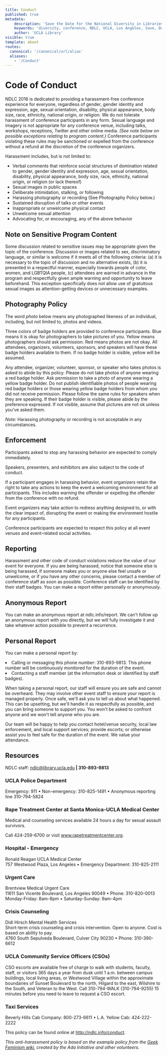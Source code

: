```yaml
---
title: Conduct
published: true
metadata:
    description: 'Save the Date for the National Diversity in Libraries Conference (NDLC) 2016 UCLA, Los Angeles, California where library staff discuss issues relating to diversity.'
    keywords: 'diversity, conference, NDLC, UCLA, Los Angeles, Save, Date, national, 2016, what is diversity, diversity committee, conduct, behavior, code'
    author: 'UCLA Library'
visible: true
template: about
routes:
  canonical: '/canonical/url/alias'
  aliases:
    - '/Conduct'
---
```

# Code of Conduct

<!-- ### If you experience or observe behavior not in accordance with the Code of Conduct, you can report it [here]
(report).-->

<p>
NDLC 2016 is dedicated to providing a harassment-free conference experience for everyone, regardless of gender, 
gender identity and expression, age, sexual	orientation, disability, physical appearance, body size, race, ethnicity,
 national origin, or religion. We do not tolerate harassment of conference participants in any form. Sexual language 
 and imagery is not appropriate for any conference venue, including talks, workshops, receptions, Twitter and other 
 online media. <em>(See note below on possible exceptions relating to program content.)</em> Conference participants 
 violating these rules may be sanctioned or expelled from the conference without a refund at the discretion of the conference organizers.
</p>
<p>
Harassment includes, but is not limited to:
</p>
<ul>
<li>Verbal comments that reinforce social structures of domination related to gender, gender identity and expression, age, sexual orientation, disability, physical appearance, body size, race, ethnicity, national origin, or religion (or lack thereof)
</li>
<li>Sexual images in public spaces
</li>
<li>Deliberate intimidation, stalking, or following
</li>
<li>Harassing photography or recording (See Photography Policy below.)
</li>
<li>Sustained disruption of talks or other events
</li>
<li>Inappropriate or unwelcome physical contact
</li>
<li>Unwelcome sexual attention
</li>
<li>Advocating for, or encouraging, any of the above behavior
</li>
</ul>
<h2>
Note on Sensitive Program Content
</h2>
<p>
Some discussion related to sensitive issues may be appropriate given the topic of the conference. Discussion or images related to sex, discriminatory language, or similar is welcome if it meets all of the following criteria: (a) it is necessary to the topic of discussion and no alternative exists, (b) it is presented in a respectful manner, especially towards people of color, women, and LGBTQIA people, (c) attendees are warned in advance in the program and respectfully given ample warning and opportunity to leave beforehand. This exception specifically does not allow use of gratuitous sexual images as attention-getting devices or unnecessary examples.
</p>
<h2>
Photography Policy
</h2>
<p>
The word <em>photo</em> below means any photographed likeness of an individual, including, but not limited to, photos 
and videos.
</p>
<p>
Three colors of badge holders are provided to conference participants. Blue means it is okay for photographers to take pictures of you. Yellow means photographers should ask permission. Red means photos are not okay. All attendees, organizers, volunteers, sponsors, and speakers will have these badge holders available to them. If no badge holder is visible, yellow will be assumed.
</p>
<p>
Any attendee, organizer, volunteer, sponsor, or speaker who takes photos is asked to abide by this policy. Please do not take photos of anyone wearing a red badge holder. Ask permission to take a photo of anyone wearing a yellow badge holder. Do not publish identifiable photos of people wearing red badge holders or those wearing yellow badge holders from whom you did not receive permission. Please follow the same rules for speakers when they are speaking.
If their badge holder is visible, please abide by the preference expressed. If not visible, assume that pictures are not ok unless you've asked them.
</p>
<p>
<em>Note:</em> Harassing photography or recording is not acceptable in any circumstances.
</p>
<h2>
Enforcement
</h2>
<p>
Participants asked to stop any harassing behavior are expected to comply immediately.
</p>
<p>
Speakers, presenters, and exhibitors are also subject to the code of conduct.
</p>
<p>
If a participant engages in harassing behavior, event organizers retain the right to take any actions to keep the event a welcoming environment for all participants. This includes warning the offender or expelling the offender from the conference with no refund.
</p>
<p>
Event organizers may take action to redress anything designed to, or with the clear impact of, disrupting the event or making the environment hostile for any participants.
</p>
<p>
Conference participants are expected to respect this policy at all event venues and event-related social activities.
</p>
<h2>
Reporting
</h2>
<p>
Harassment and other code of conduct violations reduce the value of our event for everyone. If you are being harassed, notice that someone else is being harassed, if someone makes you or anyone else feel unsafe or unwelcome, or if you have any other concerns, please contact a member of conference staff as soon as possible. Conference staff can be identified by their staff badges. You can make a report either personally or anonymously.
</p>
<h2>
Anonymous Report
</h2>
<p>
You can make an anonymous report at ndlc.info/report. We can't follow up an anonymous report with you directly, but we will fully investigate it and take whatever action possible to prevent a recurrence.
</p>
<h2>
Personal Report
</h2>
<p>
You can make a personal report by:
</p>
<li>
Calling or messaging this phone number: 310-893-9813. This phone number will be continuously monitored for the duration of the event.
</li>
<li>
Contacting a staff member (at the information desk or identified by staff badges).
</li>
<p></p>
<p>
When taking a personal report, our staff will ensure you are safe and cannot be overheard. They may involve other event staff to ensure your report is managed properly. Once safe, we'll ask you to tell us about what happened. This can be upsetting, but we'll handle it as respectfully as possible, and you can bring someone to support you. You won't be asked to confront anyone and we won't tell anyone who you are.
</p>
<p>
Our team will be happy to help you contact hotel/venue security, local law enforcement, and local support services; provide escorts; or otherwise assist you to feel safe for the duration of the event. We value your attendance.
</p>
<h2>
Resources
</h2>
<p>
NDLC staff: <a href="mailto:ndlc@library.ucla.edu">ndlc@library.ucla.edu</a><strong> | 310-893-9813</strong>
</p>
<h3>
UCLA Police Department
</h3>
<p>
Emergency: 911 &#8226; Non-emergency: 310-825-1491 &#8226; Anonymous reporting line 310-794-5824
</p>
<h3>
Rape Treatment Center at Santa Monica-UCLA Medical Center
</h3>
<p>
Medical and counseling services available 24 hours a day for sexual assault survivors.
</p>
<p>
Call 424-259-6700 or visit <a href="http://www.rapetreatmentcenter.org/" target="_blank">www.rapetreatmentcenter.org</a>.
</p>
<h3>
Hospital - Emergency
</h3>
<p>
Ronald Reagan UCLA Medical Center
<br/>
757 Westwood Plaza, Los Angeles &#8226; Emergency Department: 310-825-2111
</p>
<h3>
Urgent Care
</h3>
<p>
Brentview Medical Urgent Care
<br/>
11611 San Vicente Boulevard, Los Angeles 90049 &#8226; Phone: 310-820-0013
<br/>
Monday-Friday: 8am-8pm &#8226; Saturday-Sunday: 9am-4pm
</p>
<h3>
Crisis Counseling
</h3>
<p>
Didi Hirsch Mental Health Services
<br/>
Short-term crisis counseling and crisis intervention. Open to anyone. Cost is based on ability to pay.
<br/>
4760 South Sepulveda Boulevard, Culver City 90230 &#8226; Phone: 310-390-6612
</p>
<h3>
UCLA Community Service Officers (CSOs)
</h3>
<p>
CSO escorts are available free of charge to walk with students, faculty, staff, or visitors 365 days a year from dusk until 1 a.m. between campus buildings, local living areas, or Westwood Village within the approximate boundaries of Sunset Boulevard to the north, Hilgard to the east, Wilshire to the South, and Veteran to the West. Call 310-794-WALK (310-794-9255) 15 minutes before you need to leave to request a CSO escort.
</p>
<h3>
Taxi Services
</h3>
<p>
Beverly Hills Cab Company: 800-273-6611 &#8226; L.A. Yellow Cab: 424-222-2222
</p>
<p>
This policy can be found online at <a href="http://ndlc.info/conduct">http://ndlc.info/conduct</a>.
</p>
<p>
<em>This anti-harassment policy is based on the example policy from the </em><a href="http://geekfeminism.wikia.com/wiki/Conference_anti-harassment" target="_blank"><em>Geek Feminism wiki</em></a><em>, created by the Ada Initiative and other volunteers.</em>
</p>
